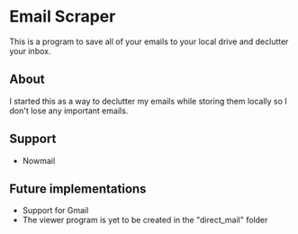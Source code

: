 # Email Scraper

This is a program to save all of your emails to your local drive and declutter your inbox.

## About
I started this as a way to declutter my emails while storing them locally so I don't lose any important emails.

## Support
- Nowmail

## Future implementations
- Support for Gmail
- The viewer program is yet to be created in the "direct_mail" folder
